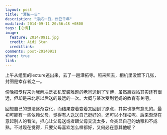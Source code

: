 ```yaml
---
layout: post
title: "潭拓一日"
description: "潭拓一日，世已千年"
modified: 2014-09-11 20:56:48 +0800
tags: [心情]
image:
  feature: 2014/0911.jpg
  credit: Aidi Stan
  creditlink: 
comments: post-20140911
share: true
link: 
---
```


上午从组里的lecture逃出来，去了一趟潭拓寺。照来照去，相机里没留下几张，封图是幸存者之一。

傍晚把专程来为我解决洗衣机安装难题的老爸送到了军博，虽然离西站其实还有很远，但却是来北京以后送的最远的一次。大概与某次受到老妈的教育有关吧。

回想自己的想法逐渐变化，而结果变着变着又回到了原点，其实也挺有意思的。最初可能有一些依赖父母，觉得有人送送自己挺好的，还可以小轻松呢。后来渐渐在意起别人的看法，担心让父母送或者跟父母交流太多，会突显自己的幼稚和不成熟。不过现在觉得，只要父母喜欢怎么样都好，又何必在意其他呢？

